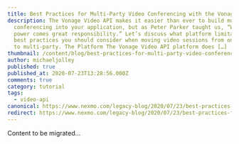 ```yaml
---
title: Best Practices for Multi-Party Video Conferencing with the Vonage Video API
description: The Vonage Video API makes it easier than ever to build multi-party
  conferencing into your application, but as Peter Parker taught us, “With great
  power comes great responsibility.” Let’s discuss what platform limitations and
  best practices you should consider when moving video sessions from one-on-one
  to multi-party. The Platform The Vonage Video API platform does […]
thumbnail: /content/blog/best-practices-for-multi-party-video-conferencing-with-the-vonage-video-api-dr/Blog_Multi-Party-Video-Conferencing_1200x600.png
author: michaeljolley
published: true
published_at: 2020-07-23T13:28:56.000Z
comments: true
category: tutorial
tags:
  - video-api
canonical: https://www.nexmo.com/legacy-blog/2020/07/23/best-practices-for-multi-party-video-conferencing-with-the-vonage-video-api-dr
redirect: https://www.nexmo.com/legacy-blog/2020/07/23/best-practices-for-multi-party-video-conferencing-with-the-vonage-video-api-dr
---
```


Content to be migrated...
